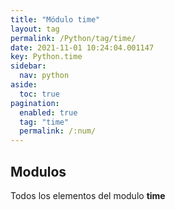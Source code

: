 ```yaml
---
title: "Módulo time"
layout: tag
permalink: /Python/tag/time/
date: 2021-11-01 10:24:04.001147
key: Python.time
sidebar: 
  nav: python
aside: 
  toc: true
pagination: 
  enabled: true
  tag: "time"
  permalink: /:num/
---
```


<h2>Modulos</h2>
Todos los elementos del modulo <strong>time</strong>
